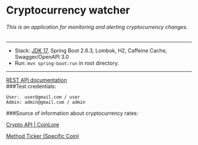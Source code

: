# Cryptocurrency watcher


###### This is an application for monitoring and alerting cryptocurrency changes.

-------------------------------------------------------------
- Stack: [JDK 17](http://jdk.java.net/17/), Spring Boot 2.6.3, Lombok, H2, Caffeine Cache, Swagger/OpenAPI 3.0
- Run: `mvn spring-boot:run` in root directory.
-----------------------------------------------------
[REST API documentation](http://localhost:8080/swagger-ui.html)  
###Test credentials:
```
User:  user@gmail.com / user
Admin: admin@gmail.com / admin
```
###Source of information about cryptocurrency rates:

[Crypto API | CoinLore](https://www.coinlore.com/cryptocurrency-data-api#3)

[Method Ticker (Specific Coin)](https://api.coinlore.net/api/ticker/?id=90)